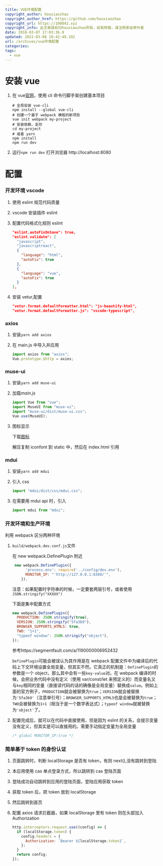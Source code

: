 ```yaml
---
title: VUE环境配置
copyright_author: houxiaozhao
copyright_author_href: https://github.com/houxiaozhao
copyright_url: https://100042.xyz
copyright_info: 此文章版权归houxiaozhao所有，如有转载，请注明来自原作者
date: 2018-03-07 17:03:36.0
updated: 2022-03-08 10:42:49.192
url: /archives/vue环境配置
categories:
tags:
  - vue
---
```


# 安装 vue

1. 在 vue[官网](https://cn.vuejs.org/v2/guide/installation.html#%E5%91%BD%E4%BB%A4%E8%A1%8C%E5%B7%A5%E5%85%B7-CLI)，使用 cli 命令行脚手架创建基本项目

   ```shell
   # 全局安装 vue-cli
   npm install --global vue-cli
   # 创建一个基于 webpack 模板的新项目
   vue init webpack my-project
   # 安装依赖，走你
   cd my-project
   # 或者 yarn
   npm install
   npm run dev
   ```

   <!--more-->

2. 运行`npm run dev` 打开浏览器 http://localhost:8080

# 配置

### 开发环境 vscode

1. 使用 eslint 规范代码质量

2. vscode 安装插件 eslint

3. 配置代码格式化规则 eslint

   ```json
   "eslint.autoFixOnSave": true,
   "eslint.validate": [
     "javascript",
     "javascriptreact",
     {
       "language": "html",
       "autoFix": true
     },
     {
       "language": "vue",
       "autoFix": true
     }
   ],
   ```

4. 安装 vetur,配置

   ```json
   "vetur.format.defaultFormatter.html": "js-beautify-html",
   "vetur.format.defaultFormatter.js": "vscode-typescript",
   ```

### axios

1. 安装`yarn add axios`

2. 在 main.js 中导入并应用

   ```javascript
   import axios from "axios";
   Vue.prototype.$http = axios;
   ```

### muse-ui

1. 安装`yarn add muse-ui`

2. 加载*main.js*

   ```javascript
   import Vue from "vue";
   import MuseUI from "muse-ui";
   import "muse-ui/dist/muse-ui.css";
   Vue.use(MuseUI);
   ```

3. 图标显示

   下载[图标](https://github.com/google/material-design-icons/releases)

   解压复制 iconfont 到 static 中，然后在 index.html 引用

### mdui

1. 安装`yarn add mdui`

2. 引入 css

   ```javascript
   import "mdui/dist/css/mdui.css";
   ```

3. 在需要用 mdui api 时，引入

   ```javascript
   import mdui from "mdui";
   ```

### 开发环境和生产环境

利用 webpack 区分两种环境

1. `build/webpack.dev.conf.js`文件

   在 new webpack.DefinePlugin 附近

   ```javascript
    new webpack.DefinePlugin({
         'process.env': require('../config/dev.env'),
         MONITOR_IP: "'http://127.0.0.1:8360/'",
       }),
   ```

   注意：如果配置时字符串的时候，一定要套两层引号，或者使用`JSON.stringify("XXXXX")`

   下面是集中配置方式

   ```javascript
   new webpack.DefinePlugin({
     PRODUCTION: JSON.stringify(true),
     VERSION: JSON.stringify("5fa3b9"),
     BROWSER_SUPPORTS_HTML5: true,
     TWO: "1+1",
     "typeof window": JSON.stringify("object"),
   });
   ```

   参考https://segmentfault.com/a/1190000006952432

   `DefinePlugin`可能会被误认为其作用是在 webpack 配置文件中为编译后的代码上下文环境设置全局变量，但其实不然。它真正的机制是：`DefinePlugin`的参数是一个 object，那么其中会有一些`key-value`对。在 webpack 编译的时候，会把业务代码中没有定义（使用 var/const/let 来预定义的）而变量名又与`key`相同的变量（直接读代码的话的确像是全局变量）替换成`value`。例如上面的官方例子，`PRODUCTION`就会被替换为`true`；`VERSION`就会被替换为`'5fa3b9'`（注意单引号）；`BROWSER_SUPPORTS_HTML5`也是会被替换为`true`；`TWO`会被替换为`1+1`（相当于是一个数学表达式）；`typeof window`就被替换为`'object'`了。

2. 配置完成后，就可以在代码中直接使用，但是因为 eslint 的关系，会提示变量没有定义，但其实是可以直接用的。需要手动指定变量为全局变量

   ```javascript
   /* global MONITOR_IP:true */
   ```

### 简单基于 token 的身份认证

1. 页面跳转时，判断 localStorage 是否有 token，有则 next(),没有跳转到登陆

2. 本应用使用 cas 单点登录方式，所以跳转到 cas 登陆页面

3. 登陆成功自动跳转到应用的登陆页面，登陆应用获取 token

4. 获取 token 后，把 token 放到 localStorage

5. 然后跳转到首页

6. 配置 axios 请求拦截器，如果 localStorage 里有 token 则在头部加入 Authorization

   ```javascript
   http.interceptors.request.use((config) => {
     if (localStorage.token) {
       config.headers = {
         Authorization: `Bearer ${localStorage.token}`,
       };
     }
     return config;
   });
   ```

   ​
